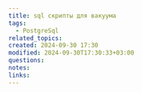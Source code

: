 ```yaml
---
title: sql скрипты для вакуума
tags:
  - PostgreSql
related_topics: 
created: 2024-09-30 17:30
modified: 2024-09-30T17:30:33+03:00
questions: 
notes: 
links: 
---
```


